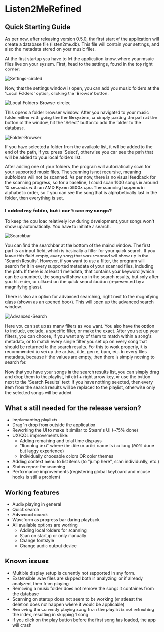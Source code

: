 # Listen2MeRefined

## Quick Starting Guide

As per now, after releasing version 0.5.0, the first start of the application will create a database file (listen2me.db). This file will contain your settings, and also the metadata stored on your music files.

At the first startup you have to let the application know, where your msuic files live on your system.
First, head to the settings, found in the top right corner:

![Settings-circled](https://user-images.githubusercontent.com/44247462/224454100-4d88627b-1715-4934-9d56-7eb43de0f74e.jpg)

Now, that the settings window is open, you can add you music folders at the 'Local Folders' option, clicking the 'Browse' button.

![Local-Folders-Browse-circled](https://user-images.githubusercontent.com/44247462/224454412-55b4d97b-ca4c-413b-8f08-08cfe7c11ca3.jpg)

This opens a folder browser window. After you navigated to your music folder either with going the the filesystem, or simply pasting the path at the botton of the window, hit the 'Select' button to add the folder to the database.

![Folder-Browser](https://user-images.githubusercontent.com/44247462/224454709-a69a6985-4fe0-4e5d-a137-c6634eaa9b92.jpg)

If you have selected a folder from the available list, it will be added to the end of the path, if you press 'Select', otherwise you can see the path that will be added to your local folders list. 

After adding one of your folders, the program will automatically scan for your supported music files. The scanning is not recursive, meaning subfolders will not be scanned. 
As per now, there is no visual feedback for the scanning progress, so for a baseline, I could scan 1000 songs in around 15 seconds with an AMD Ryzen 5800x cpu. The scanning happens in alphabetic order, so if you can see the song that is alphabetically last in the folder, then everything is set.

### I added my folder, but i can't see my songs?

To keep the cpu load relatively low during development, your songs won't show up automatically. You have to initiate a search.

![Searchbar](https://user-images.githubusercontent.com/44247462/224455658-d4b11a73-5393-4535-9b6a-37a1218092fd.jpg)

You can find the searchbar at the bottom of the maind window. The first part is an input field, which is basically a filter for your quick search. If you leave this field empty, every song that was scanned will show up in the 'Search Results'. However, if you want to use a filter, the program will search for it in every supported metadata of your scanned files, including the path. If there is at least 1 metadata, that contains your keyword (which can be a number), the song will show up in the search results, but only after you hit enter, or clikced on the quick search button (represented by a magnifying glass).

There is also an option for advanced searching, right next to the magnifying glass (shown as an opened book). This will open up the advanced search window.

![Advanced-Search](https://user-images.githubusercontent.com/44247462/224456586-8c2e9fc4-a1d7-40e8-a7dc-104a3ef3c36d.jpg)

Here you can set up as many filters as you want. You also have the option to include, exclude, a specific filter, or make the exact. After you set up your filters, you can choose, if you want any of them to match within a song's metadata, or to match every single filter you set up on every song that should be returned to the search results. For this to work properly, it is recommended to set up the artists, title, genre, bpm, etc. in every files metadata, because if the values are empty, then there is simply nothing to search for. 

Now that you have your songs in the search results list, you can simply drag and drop them to the playlist, hit ctrl + right arrow key, or use the button next to the 'Search Results' text. If you have nothing selected, then every item from the search results will be replaced to the playlist, otherwise only the selected songs will be added.

## What's still needed for the release version?

 - Implementing playlists
 - Drag 'n drop from outside the application
 - Reworking the UI to make it similar to Steam's UI (~75% done)
 - UX/QOL improvements like:
   - Adding remaining and total time displays
   - "Running text" where the title or artist name is too long (90% done but laggy experience)
   - Individually choosable colors OR color themes
 - Adding context menu to list items (to "jump here", scan individually, etc.)
 - Status report for scanning
 - Performance improvements (registering global keyboard and mouse hooks is still a problem)

## Working features

 - Audio playing in general
 - Quick search
 - Advanced search
 - Waveform as progress bar during playback
 - All available options are working
   - Adding local folders for scanning
   - Scan on startup or only manually
   - Change fontstyle
   - Change audio output device

## Known issues

 - Multiple display setup is currently not supported in any form.
 - Exstensible .wav files are skipped both in analyzing, or if already analyzed, then from playing
 - Removing a music folder does not remove the songs it containes from the database
 - Scanning on startup does not seem to be working (or atleast the deletion does not happen where it would be applicable)
 - Removing the currently playing song from the playlist is not refreshing the index, resulting in skipping 1 song
 - If you click on the play button before the first song has loaded, the app will crash

